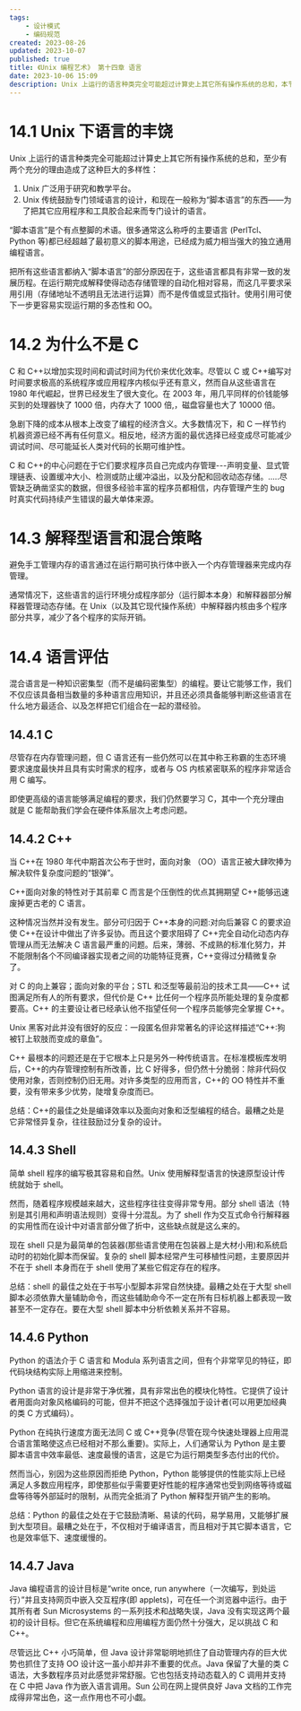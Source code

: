 ```yaml
---
tags:
    - 设计模式
    - 编码规范
created: 2023-08-26
updated: 2023-10-07
published: true
title: 《Unix 编程艺术》 第十四章 语言
date: 2023-10-06 15:09 
description: Unix 上运行的语言种类完全可能超过计算史上其它所有操作系统的总和，本节介绍了 Unix 中部分语言的特征，以及该语言在何种情况下合适，哪种情况下不合适。
---
```


# 14.1 Unix 下语言的丰饶

Unix 上运行的语言种类完全可能超过计算史上其它所有操作系统的总和，至少有两个充分的理由造成了这种巨大的多样性：

1. Unix 广泛用于研究和教学平台。
2. Unix 传统鼓励专门领域语言的设计，和现在一般称为“脚本语言”的东西——为了把其它应用程序和工具胶合起来而专门设计的语言。

“脚本语言”是个有点整脚的术语。很多通常这么称呼的主要语言 (PerlTcl、Python 等)都已经超越了最初意义的脚本用途，已经成为威力相当强大的独立通用编程语言。

把所有这些语言都纳入“脚本语言”的部分原因在于，这些语言都具有非常一致的发展历程。在运行期完成解释使得动态存储管理的自动化相对容易，而这几平要求采用引用（存储地址不透明且无法进行运算）而不是传值或显式指针。使用引用可使下一步更容易实现运行期的多态性和 OO。

# 14.2 为什么不是 C

C 和 C++以增加实现时间和调试时间为代价来优化效率。尽管以 C 或 C++编写对时间要求极高的系统程序或应用程序内核似乎还有意义，然而自从这些语言在 1980 年代崛起，世界已经发生了很大变化。在 2003 年，用几平同样的价钱能够买到的处理器快了 1000 倍，内存大了 1000 倍,，磁盘容量也大了 10000 倍。

急剧下降的成本从根本上改变了编程的经济含义。大多数情况下，和 C 一样节约机器资源已经不再有任何意义。相反地，经济方面的最优选择已经变成尽可能减少调试时间、尽可能延长人类对代码的长期可维护性。

C 和 C++的中心问题在于它们要求程序员自己完成内存管理---声明变量、显式管理链表、设置缓冲大小、检测或防止缓冲溢出，以及分配和回收动态存储。.....尽管缺乏确凿坚实的数据，但很多经验丰富的程序员都相信，内存管理产生的 bug 时真实代码持续产生错误的最大单体来源。

# 14.3 解释型语言和混合策略

避免手工管理内存的语言通过在运行期可执行体中嵌入一个内存管理器来完成内存管理。

通常情况下，这些语言的运行环境分成程序部分（运行脚本本身）和解释器部分解释器管理动态存储。在 Unix（以及其它现代操作系统）中解释器内核由多个程序部分共享，减少了各个程序的实际开销。

# 14.4 语言评估

混合语言是一种知识密集型（而不是编码密集型）的编程。要让它能够工作，我们不仅应该具备相当数量的多种语言应用知识，并且还必须具备能够判断这些语言在什么地方最适合、以及怎样把它们组合在一起的潜经验。

## 14.4.1 C

尽管存在内存管理问题，但 C 语言还有一些仍然可以在其中称王称霸的生态环境要求速度最快并且具有实时需求的程序，或者与 OS 内核紧密联系的程序非常适合用 C 编写。

即使更高级的语言能够满足编程的要求，我们仍然要学习 C，其中一个充分理由就是 C 能帮助我们学会在硬件体系层次上考虑问题。

## 14.4.2 C++

当 C++在 1980 年代中期首次公布于世时，面向对象 （OO）语言正被大肆吹捧为解决软件复杂度问题的“银弹”。

C++面向对象的特性对于其前辈 C 而言是个压倒性的优点其拥期望 C++能够迅速废掉更古老的 C 语言。

这种情况当然并没有发生。部分可归因于 C++本身的问题:对向后兼容 C 的要求迫使 C++在设计中做出了许多妥协。而且这个要求阻碍了 C++完全自动化动态内存管理从而无法解决 C 语言最严重的问题。后来，薄弱、不成熟的标准化努力，并不能限制各个不同编译器实现者之间的功能特征竞赛，C++变得过分精微复杂了。

对 C 的向上兼容；面向对象的平台；STL 和泛型等最前沿的技术工具——C++ 试图满足所有人的所有要求，但代价是 C++ 比任何一个程序员所能处理的复杂度都要高。C++ 的主要设让者已经承认他不指望任何一个程序员能够完全掌握 C++。

Unix 黑客对此并没有很好的反应：一段匿名但非常著名的评论这样描述“C++:狗被钉上软肢而变成的章鱼”。

C++ 最根本的问题还是在于它根本上只是另外一种传统语言。在标准模板库发明后，C++的内存管理控制有所改善，比 C 好得多，但仍然十分脆弱：除非代码仅使用对象，否则控制仍旧无用。对许多类型的应用而言，C++的 OO 特性并不重要，没有带来多少优势，陡增复杂度而已。

总结：C++的最佳之处是编译效率以及面向对象和泛型编程的结合。最糟之处是它非常怪异复杂，往往鼓励过分复杂的设计。

## 14.4.3 Shell

简单 shell 程序的编写极其容易和自然。Unix 使用解释型语言的快速原型设计传统就始于 shell。

然而，随着程序规模越来越大，这些程序往往变得非常专用。部分 shell 语法（特别是其引用和声明语法规则）变得十分混乱。为了 shell 作为交互式命令行解释器的实用性而在设计中对语言部分做了折中，这些缺点就是这么来的。

现在 shell 只是为最简单的包装器(那些语言使用在包装器上是大材小用)和系统启动时的初始化脚本而保留。复杂的 shell 脚本经常产生可移植性问题，主要原因并不在于 shell 本身而在于 shell 使用了某些它假定存在的程序。

总结：shell 的最佳之处在于书写小型脚本非常自然快捷。最糟之处在于大型 shell 脚本必须依靠大量辅助命令，而这些辅助命今不一定在所有日标机器上都表现一致甚至不一定存在。要在大型 shell 脚本中分析依赖关系并不容易。

## 14.4.6 Python

Python 的语法介于 C 语言和 Modula 系列语言之间，但有个非常罕见的特征，即代码块结构实际上用缩进来控制。

Python 语言的设计是非常于净优雅，具有非常出色的模块化特性。它提供了设计者用面向对象风格编码的可能，但并不把这个选择强加于设计者(可以用更加经典的类 C 方式编码）。

Python 在纯执行速度方面无法同 C 或 C++竞争(尽管在现今快速处理器上应用混合语言策略使这点已经相对不那么重要)。实际上，人们通常认为 Python 是主要脚本语言中效率最低、速度最慢的语言，这是它为运行期类型多态付出的代价。

然而当心，别因为这些原因而拒绝 Python，Python 能够提供的性能实际上已经满足人多数应用程序，即使那些似乎需要更好性能的程序通常也受到网络等待或磁盘等待等外部延时的限制，从而完全抵消了 Python 解释型开销产生的影响。

总结：Python 的最佳之处在于它鼓励清晰、易读的代码，易学易用，又能够扩展到大型项目。最糟之处在于，不仅相对于编译语言，而且相对于其它脚本语言，它也是效率低下、速度缓慢的。

## 14.4.7 Java

Java 编程语言的设计目标是“write once, run anywhere（一次编写，到处运行）”并且支持网页中嵌入交互程序(即 applets)，可在任一个浏览器中运行。由于其所有者 Sun Microsystems 的一系列技术和战略失误，Java 没有实现这两个最初的设计目标。但它在系统编程和应用编程方面仍然十分强大，足以挑战 C 和 C++。

尽管远比 C++ 小巧简单，但 Java 设计非常聪明地抓住了自动管理内存的巨大优势也抓住了支持 OO 设计这一虽小却并非不重要的优点。Java 保留了大量的类 C 语法，大多数程序员对此感觉非常舒服。它也包括支持动态载入的 C 调用并支持在 C 中把 Java 作为嵌入语言调用。Sun 公司在网上提供良好 Java 文档的工作完成得非常出色，这一点作用也不可小觑。

